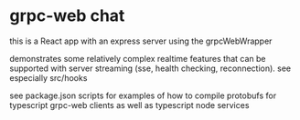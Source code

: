 # grpc-web chat

this is a React app with an express server using the grpcWebWrapper

demonstrates some relatively complex realtime features that can be supported with server streaming (sse, health checking, reconnection). see especially src/hooks

see package.json scripts for examples of how to compile protobufs for typescript grpc-web clients as well as typescript node services
